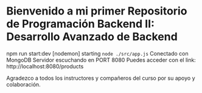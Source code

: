 # Bienvenido a mi primer Repositorio de Programación Backend II: Desarrollo Avanzado de Backend #

npm run start:dev
[nodemon] starting `node ./src/app.js`
Conectado con MongoDB
Servidor escuchando en PORT 8080
Puedes acceder con el link: http://localhost:8080/products


Agradezco a todos los instructores y compañeros del curso por su apoyo y colaboración.